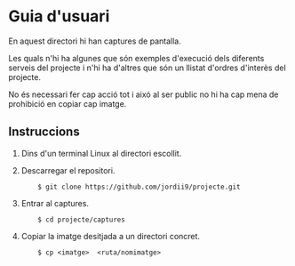 # Guia d'usuari

En aquest directori hi han captures de pantalla.

Les quals n'hi ha algunes que són exemples d'execució dels diferents serveis del projecte i n'hi ha d'altres que són un llistat d'ordres d'interès del projecte.

No és necessari fer cap acció tot i aixó al ser public no hi ha cap mena de prohibició en copiar cap imatge.


## Instruccions

1. Dins d'un terminal Linux al directori escollit.

2.  Descarregar el repositori.

	```
		$ git clone https://github.com/jordii9/projecte.git
	```
	
3.  Entrar al captures.

	```
		$ cd projecte/captures
	```
	
4. Copiar la imatge desitjada a un directori concret.

	```
		$ cp <imatge>  <ruta/nomimatge>
	```
	
